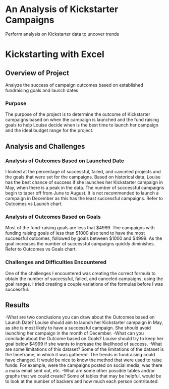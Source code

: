 # An Analysis of Kickstarter Campaigns 
Perform analysis on Kickstarter data to uncover trends
# Kickstarting with Excel
## Overview of Project
Analyze the success of campaign outcomes based on established fundraising goals and launch dates
### Purpose 
The purpose of the project is to determine the outcome of Kickstarter campaigns based on when the campaign is launched and the fund raising goals to help Louise decide when is the best time to launch her campaign and the ideal budget range for the project. 
## Analysis and Challenges
### Analysis of Outcomes Based on Launched Date
I looked at the percentage of successful, failed, and canceled projects and the goals that were set for the campaigns. Based on historical data, Louise has the best chance of success if she launches her Kickstarter campaign in May, when there is a peak in the data. The number of successful campaigns begin to taper off from June to August. It is not recommended to launch a campaign in December as this has the least successful campaigns. Refer to Outcomes vs Launch chart. 
### Analysis of Outcomes Based on Goals
Most of the fund-raising goals are less that $4999. The campaigns with funding raising goals of less than $1000 also tend to have the most successful outcomes, followed by goals between $1000 and $4999. As the goal increases the number of successful campaigns quickly diminishes. Refer to Outcomes vs Goals chart.
### Challenges and Difficulties Encountered
One of the challenges I encountered was creating the correct formula to obtain the number of successful, failed, and canceled campaigns, using the goal ranges. I tried creating a couple variations of the formulas before I was successful. 
## Results
-What are two conclusions you can draw about the Outcomes based on Launch Date?
Louise should aim to launch her Kickstarter campaign in May, as she is most likely to have a successful campaign. She should avoid launching her campaign in the month of December. 
-What can you conclude about the Outcome based on Goals?
Louise should try to keep her goal below $4999 if she wants to increase the likelihood of success. 
-What are some limitations of this dataset?
Some of the limitations of the dataset is the timeframe, in which it was gathered. The trends in fundraising could have changed. It would be nice to know the method that were used to raise funds. For example, were the campaigns posted on social media, was there a mass email sent out, etc. 
-What are some other possible tables and/or graphs that we could create?
Some of tables that may be helpful, would be to look at the number of backers and how much each person contributed.
